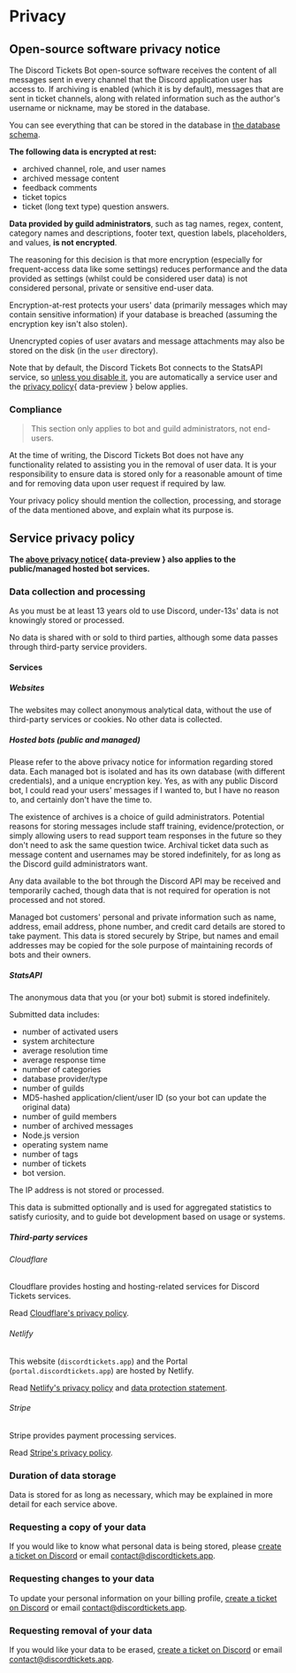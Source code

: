 # Privacy

## Open-source software privacy notice

The Discord Tickets Bot open-source software receives the content of all messages sent in every channel that the Discord application user has access to.
If archiving is enabled (which it is by default), messages that are sent in ticket channels, along with related information such as the author's username or nickname, may be stored in the database.

You can see everything that can be stored in the database in [the database schema](https://github.com/discord-tickets/bot/blob/main/db/mysql/schema.prisma).

**The following data is encrypted at rest:**

- archived channel, role, and user names
- archived message content
- feedback comments
- ticket topics
- ticket (long text type) question answers.

**Data provided by guild administrators**, such as tag names, regex, content, category names and descriptions, footer text, question labels, placeholders, and values, **is not encrypted**.

The reasoning for this decision is that more encryption (especially for frequent-access data like some settings) reduces performance
and the data provided as settings (whilst could be considered user data) is not considered personal, private or sensitive end-user data.

Encryption-at-rest protects your users' data (primarily messages which may contain sensitive information) if your database is breached (assuming the encryption key isn't also stolen).

Unencrypted copies of user avatars and message attachments may also be stored on the disk (in the `user` directory).

Note that by default, the Discord Tickets Bot connects to the StatsAPI service, so [unless you disable it](./self-hosting/configuration.md#stats),
you are automatically a service user and the [privacy policy](#service-privacy-policy){ data-preview } below applies.

### Compliance

> This section only applies to bot and guild administrators, not end-users.

At the time of writing, the Discord Tickets Bot does not have any functionality related to assisting you in the removal of user data.
It is your responsibility to ensure data is stored only for a reasonable amount of time and for removing data upon user request if required by law.

Your privacy policy should mention the collection, processing, and storage of the data mentioned above, and explain what its purpose is. 

## Service privacy policy

**The [above privacy notice](#open-source-software-privacy-notice){ data-preview } also applies to the public/managed hosted bot services.**

### Data collection and processing

As you must be at least 13 years old to use Discord, under-13s' data is not knowingly stored or processed.

No data is shared with or sold to third parties, although some data passes through third-party service providers.

#### Services

##### Websites

The websites may collect anonymous analytical data, without the use of third-party services or cookies.
No other data is collected.

##### Hosted bots (public and managed)

Please refer to the above privacy notice for information regarding stored data.
Each managed bot is isolated and has its own database (with different credentials), and a unique encryption key.
Yes, as with any public Discord bot, I could read your users' messages if I wanted to, but I have no reason to, and certainly don't have the time to.

The existence of archives is a choice of guild administrators.
Potential reasons for storing messages include staff training, evidence/protection,
or simply allowing users to read support team responses in the future so they don't need to ask the same question twice.
Archival ticket data such as message content and usernames may be stored indefinitely, for as long as the Discord guild administrators want.

Any data available to the bot through the Discord API may be received and temporarily cached,
though data that is not required for operation is not processed and not stored.

Managed bot customers' personal and private information such as name, address, email address, phone number, and credit card details are stored to take payment.
This data is stored securely by Stripe, but names and email addresses may be copied for the sole purpose of maintaining records of bots and their owners.

##### StatsAPI

The anonymous data that you (or your bot) submit is stored indefinitely.

Submitted data includes:

- number of activated users
- system architecture
- average resolution time
- average response time 
- number of categories
- database provider/type
- number of guilds
- MD5-hashed application/client/user ID
	(so your bot can update the original data)
- number of guild members
- number of archived messages
- Node.js version
- operating system name
- number of tags
- number of tickets
- bot version.

The IP address is not stored or processed.

This data is submitted optionally and is used for aggregated statistics to satisfy curiosity,
and to guide bot development based on usage or systems.

##### Third-party services

###### Cloudflare

Cloudflare provides hosting and hosting-related services for Discord Tickets services.

Read [Cloudflare's privacy policy](https://www.cloudflare.com/privacypolicy/).

###### Netlify

This website (`discordtickets.app`) and the Portal (`portal.discordtickets.app`) are hosted by Netlify.

Read [Netlify's privacy policy](https://www.netlify.com/privacy/) and [data protection statement](https://www.netlify.com/gdpr-ccpa/).

###### Stripe

Stripe provides payment processing services.

Read [Stripe's privacy policy](https://stripe.com/gb/privacy).

### Duration of data storage

Data is stored for as long as necessary, which may be explained in more detail for each service above.

### Requesting a copy of your data

If you would like to know what personal data is being stored, please [create a ticket on Discord](https://lnk.earth/discord) or email <contact@discordtickets.app>.

### Requesting changes to your data

To update your personal information on your billing profile, [create a ticket on Discord](https://lnk.earth/discord) or email <contact@discordtickets.app>.

### Requesting removal of your data

If you would like your data to be erased, [create a ticket on Discord](https://lnk.earth/discord) or email <contact@discordtickets.app>.